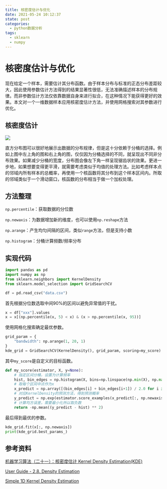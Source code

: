 ```yaml
---
title: 核密度估计与优化
date: 2021-05-24 10:12:37
state: post
categories:
  - python数据分析
tags:
  - sklearn
  - numpy
---
```


# 核密度估计与优化

现在给定一个样本，需要估计其分布函数。由于样本分布与标准的正态分布差距较大，因此使用参数估计方法得到的结果显著性很低，无法准确描述样本的分布规律。而非参数估计方法仅依靠数据自身来进行拟合，在这种情况下能获得更好的效果。本文对一个一维数据样本应用核密度估计方法，并使用网格搜索对其参数进行优化。

<!-- more -->

## 核密度估计

![](https://scikit-learn.org/stable/_images/sphx_glr_plot_kde_1d_001.png)

直方分布图可以很好地展示出数据的分布规律，但是这十分依赖于分桶的选择。例如上图中左上角的图和右上角的图，仅仅因为分桶选择的不同，就呈现出不同非分布效果。如果减少分桶的宽度，分布图会像左下角一样呈现锯齿状的效果。更进一步地，如果想要变得更平滑，就需要考虑类似于均值的处理方法。比如考虑样本点的邻域内所有样本的总概率，再使用一个核函数将其分布到这个样本区间内。所取的邻域类似于一个滑动窗口，核函数的分布相当于做一个加权处理。

## 方法整理

`np.percentile`：获取数据的分位数

`np.newaxis`：为数据增加新的维度，也可以使用`np.reshape`方法

`np.arange`：产生均匀间隔的区间，类似`range`方法，但是支持小数

`np.histogram`：分桶计算频数/频率分布

## 实现代码

```python
import pandas as pd
import numpy as np
from sklearn.neighbors import KernelDensity
from sklearn.model_selection import GridSearchCV

df = pd.read_csv("data.csv")
```

首先根据分位数选取中间90%的区间以避免异常值的干扰。

```python
x = df["xxx"].values
x = x[(np.percentile(x, 5) < x) & (x > np.percentile(x, 95))]
```

使用网格化搜索确定最优参数。

```python
grid_param = {
    "bandwidth": np.arange(1, 20, 1)
}
kde_grid = GridSearchCV(KernelDensity(), grid_param, scoring=my_score)
```

其中`my_score`是自定义的目标函数。

```python
def my_score(estimator, X, y=None):
    # 指定区间分桶，设置为计算频率
    hist, bin_edges = np.histogram(X, bins=np.linspace(np.min(X), np.max(X), 50), density=True)
    # 取每个区间中点作为x
    x_predict = np.array([(bin_edges[i] + bin_edges[i+1]) / 2.0 for i in range(len(bin_edges) - 1)])
    # 对应KernelDensity的预测方法，得到预测概率
    y_predict = np.exp(estimator.score_examples(x_predict[:, np.newaxis]))
    # 计算均方误差，需要最小化所以取负数
    return -np.mean((y_predict - hist) ** 2)
```

最后得到最优的参数。

```python
kde_grid.fit(x[:, np.newaxis])
print(kde_grid.best_params_)
```

## 参考资料

[机器学习算法（二十一）：核密度估计 Kernel Density Estimation(KDE)](https://blog.csdn.net/weixin_39910711/article/details/107307509)

[User Guide - 2.8. Density Estimation](https://scikit-learn.org/stable/modules/density.html#density-estimation-histograms)

[Simple 1D Kernel Density Estimation](https://scikit-learn.org/stable/auto_examples/neighbors/plot_kde_1d.html#sphx-glr-auto-examples-neighbors-plot-kde-1d-py)